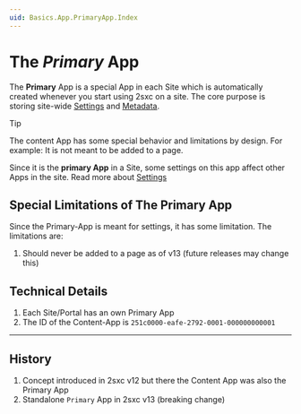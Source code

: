 ```yaml
---
uid: Basics.App.PrimaryApp.Index
---
```


# The _Primary_ App

The **Primary** App is a special App in each Site which is automatically created whenever you start using 2sxc on a site. 
The core purpose is storing site-wide [Settings](xref:Basics.Configuration.Index) and [Metadata](xref:Basics.Metadata.Index). 

> [!TIP]
> The content App has some special behavior and limitations by design. 
> For example: It is not meant to be added to a page. 
> 
> Since it is the **primary App** in a Site, some settings on this app
> affect other Apps in the site. 
> Read more about [Settings](xref:Basics.Configuration.Index)


## Special Limitations of The Primary App

Since the Primary-App is meant for settings, it has some limitation. 
The limitations are:

1. Should never be added to a page as of v13 (future releases may change this)

## Technical Details

1. Each Site/Portal has an own Primary App
1. The ID of the Content-App is `251c0000-eafe-2792-0001-000000000001`

---

## History

1. Concept introduced in 2sxc v12 but there the Content App was also the Primary App
1. Standalone `Primary` App in 2sxc v13 (breaking change)